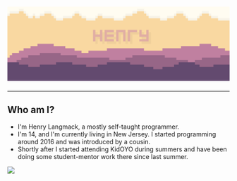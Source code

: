 ![](assets/banner.png)
 ---
 ---


Who am I?
----------------------------
 - I'm Henry Langmack, a mostly self-taught programmer.  
 - I'm 14, and I'm currently living in New Jersey. I started programming around 2016 and was introduced by a cousin.  
 - Shortly after I started attending KidOYO during summers and have been doing some student-mentor work there since last summer.  

![](https://komarev.com/ghpvc/?username=henry-lang&color=grey)